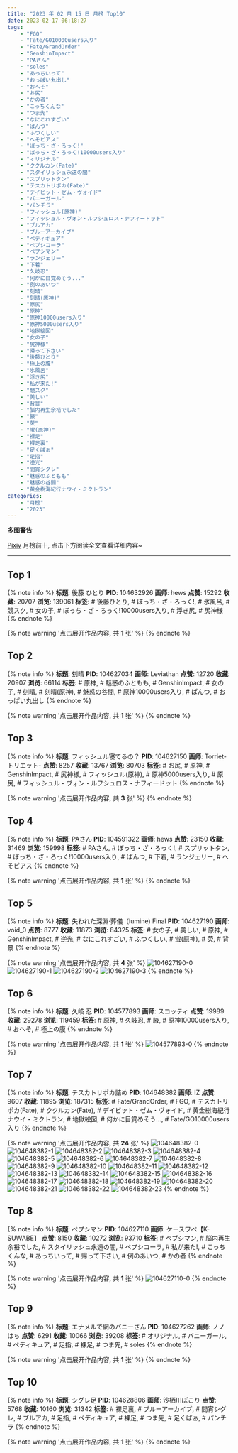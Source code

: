 ```yaml
---
title: "2023 年 02 月 15 日 月榜 Top10"
date: 2023-02-17 06:18:27
tags:
    - "FGO"
    - "Fate/GO10000users入り"
    - "Fate/GrandOrder"
    - "GenshinImpact"
    - "PAさん"
    - "soles"
    - "あっちいって"
    - "おっぱい丸出し"
    - "おへそ"
    - "お尻"
    - "かの者"
    - "こっちくんな"
    - "つま先"
    - "なにこれすごい"
    - "ぱんつ"
    - "ふつくしい"
    - "へそピアス"
    - "ぼっち・ざ・ろっく!"
    - "ぼっち・ざ・ろっく!10000users入り"
    - "オリジナル"
    - "ククルカン(Fate)"
    - "スタイリッシュ永遠の闇"
    - "スプリットタン"
    - "テスカトリポカ(Fate)"
    - "デイビット・ゼム・ヴォイド"
    - "バニーガール"
    - "パンチラ"
    - "フィッシュル(原神)"
    - "フィッシュル・ヴォン・ルフシュロス・ナフィードット"
    - "ブルアカ"
    - "ブルーアーカイブ"
    - "ペディキュア"
    - "ペプシコーラ"
    - "ペプシマン"
    - "ランジェリー"
    - "下着"
    - "久岐忍"
    - "何かに目覚めそう..."
    - "例のあいつ"
    - "刻晴"
    - "刻晴(原神)"
    - "原尻"
    - "原神"
    - "原神10000users入り"
    - "原神5000users入り"
    - "地獄絵図"
    - "女の子"
    - "尻神様"
    - "帰って下さい"
    - "後藤ひとり"
    - "極上の腹"
    - "氷風呂"
    - "浮き尻"
    - "私が来た!"
    - "競スク"
    - "美しい"
    - "背景"
    - "脳内再生余裕でした"
    - "腋"
    - "荧"
    - "蛍(原神)"
    - "裸足"
    - "裸足裏"
    - "足くぱぁ"
    - "足指"
    - "逆光"
    - "間宵シグレ"
    - "魅惑のふともも"
    - "魅惑の谷間"
    - "黄金樹海紀行ナウイ・ミクトラン"
categories:
    - "月榜"
    - "2023"
---
```


<i class="fa fa-triangle-exclamation"></i>**多图警告**<i class="fa fa-triangle-exclamation"></i>

[Pixiv](https://www.pixiv.net/) 月榜前十, 点击下方阅读全文查看详细内容~

<!-- more -->

---

## Top 1

{% note info %}
**标题**: 後藤 ひとり
**PID**: 104632926 **画师**: hews
**点赞**: 15292 **收藏**: 20707 **浏览**: 139061
**标签**: # 後藤ひとり, # ぼっち・ざ・ろっく!, # 氷風呂, # 競スク, # 女の子, # ぼっち・ざ・ろっく!10000users入り, # 浮き尻, # 尻神様
{% endnote %}

{% note warning '点击展开作品内容, 共 **1** 张' %}
{% endnote %}

## Top 2

{% note info %}
**标题**: 刻晴
**PID**: 104627034 **画师**: Leviathan
**点赞**: 12720 **收藏**: 20907 **浏览**: 66114
**标签**: # 原神, # 魅惑のふともも, # GenshinImpact, # 女の子, # 刻晴, # 刻晴(原神), # 魅惑の谷間, # 原神10000users入り, # ぱんつ, # おっぱい丸出し
{% endnote %}

{% note warning '点击展开作品内容, 共 **1** 张' %}
{% endnote %}

## Top 3

{% note info %}
**标题**: フィッシュル寝てるの？
**PID**: 104627150 **画师**: Torriet-トリエット-
**点赞**: 8257 **收藏**: 13767 **浏览**: 80703
**标签**: # お尻, # 原神, # GenshinImpact, # 尻神様, # フィッシュル(原神), # 原神5000users入り, # 原尻, # フィッシュル・ヴォン・ルフシュロス・ナフィードット
{% endnote %}

{% note warning '点击展开作品内容, 共 **3** 张' %}
{% endnote %}

## Top 4

{% note info %}
**标题**: PAさん
**PID**: 104591322 **画师**: hews
**点赞**: 23150 **收藏**: 31469 **浏览**: 159998
**标签**: # PAさん, # ぼっち・ざ・ろっく!, # スプリットタン, # ぼっち・ざ・ろっく!10000users入り, # ぱんつ, # 下着, # ランジェリー, # へそピアス
{% endnote %}

{% note warning '点击展开作品内容, 共 **1** 张' %}
{% endnote %}

## Top 5

{% note info %}
**标题**: 失われた深淵·葬儀（lumine) Final
**PID**: 104627190 **画师**: void_0
**点赞**: 8777 **收藏**: 11873 **浏览**: 84325
**标签**: # 女の子, # 美しい, # 原神, # GenshinImpact, # 逆光, # なにこれすごい, # ふつくしい, # 蛍(原神), # 荧, # 背景
{% endnote %}

{% note warning '点击展开作品内容, 共 **4** 张' %}
![104627190-0](https://i.pixiv.re/img-original/img/2023/01/19/00/01/16/104627190_p0.jpg)
![104627190-1](https://i.pixiv.re/img-original/img/2023/01/19/00/01/16/104627190_p1.jpg)
![104627190-2](https://i.pixiv.re/img-original/img/2023/01/19/00/01/16/104627190_p2.jpg)
![104627190-3](https://i.pixiv.re/img-original/img/2023/01/19/00/01/16/104627190_p3.jpg)
{% endnote %}

## Top 6

{% note info %}
**标题**: 久岐 忍
**PID**: 104577893 **画师**: スコッティ
**点赞**: 19989 **收藏**: 29278 **浏览**: 119459
**标签**: # 原神, # 久岐忍, # 腋, # 原神10000users入り, # おへそ, # 極上の腹
{% endnote %}

{% note warning '点击展开作品内容, 共 **1** 张' %}
![104577893-0](https://i.pixiv.re/img-original/img/2023/01/17/00/00/14/104577893_p0.jpg)
{% endnote %}

## Top 7

{% note info %}
**标题**: テスカトリポカ詰め
**PID**: 104648382 **画师**: IZ
**点赞**: 9607 **收藏**: 11895 **浏览**: 187315
**标签**: # Fate/GrandOrder, # FGO, # テスカトリポカ(Fate), # ククルカン(Fate), # デイビット・ゼム・ヴォイド, # 黄金樹海紀行ナウイ・ミクトラン, # 地獄絵図, # 何かに目覚めそう..., # Fate/GO10000users入り
{% endnote %}

{% note warning '点击展开作品内容, 共 **24** 张' %}
![104648382-0](https://i.pixiv.re/img-original/img/2023/01/19/22/26/53/104648382_p0.jpg)
![104648382-1](https://i.pixiv.re/img-original/img/2023/01/19/22/26/53/104648382_p1.jpg)
![104648382-2](https://i.pixiv.re/img-original/img/2023/01/19/22/26/53/104648382_p2.jpg)
![104648382-3](https://i.pixiv.re/img-original/img/2023/01/19/22/26/53/104648382_p3.jpg)
![104648382-4](https://i.pixiv.re/img-original/img/2023/01/19/22/26/53/104648382_p4.jpg)
![104648382-5](https://i.pixiv.re/img-original/img/2023/01/19/22/26/53/104648382_p5.jpg)
![104648382-6](https://i.pixiv.re/img-original/img/2023/01/19/22/26/53/104648382_p6.jpg)
![104648382-7](https://i.pixiv.re/img-original/img/2023/01/19/22/26/53/104648382_p7.jpg)
![104648382-8](https://i.pixiv.re/img-original/img/2023/01/19/22/26/53/104648382_p8.jpg)
![104648382-9](https://i.pixiv.re/img-original/img/2023/01/19/22/26/53/104648382_p9.jpg)
![104648382-10](https://i.pixiv.re/img-original/img/2023/01/19/22/26/53/104648382_p10.jpg)
![104648382-11](https://i.pixiv.re/img-original/img/2023/01/19/22/26/53/104648382_p11.jpg)
![104648382-12](https://i.pixiv.re/img-original/img/2023/01/19/22/26/53/104648382_p12.jpg)
![104648382-13](https://i.pixiv.re/img-original/img/2023/01/19/22/26/53/104648382_p13.jpg)
![104648382-14](https://i.pixiv.re/img-original/img/2023/01/19/22/26/53/104648382_p14.jpg)
![104648382-15](https://i.pixiv.re/img-original/img/2023/01/19/22/26/53/104648382_p15.jpg)
![104648382-16](https://i.pixiv.re/img-original/img/2023/01/19/22/26/53/104648382_p16.jpg)
![104648382-17](https://i.pixiv.re/img-original/img/2023/01/19/22/26/53/104648382_p17.jpg)
![104648382-18](https://i.pixiv.re/img-original/img/2023/01/19/22/26/53/104648382_p18.jpg)
![104648382-19](https://i.pixiv.re/img-original/img/2023/01/19/22/26/53/104648382_p19.jpg)
![104648382-20](https://i.pixiv.re/img-original/img/2023/01/19/22/26/53/104648382_p20.jpg)
![104648382-21](https://i.pixiv.re/img-original/img/2023/01/19/22/26/53/104648382_p21.jpg)
![104648382-22](https://i.pixiv.re/img-original/img/2023/01/19/22/26/53/104648382_p22.jpg)
![104648382-23](https://i.pixiv.re/img-original/img/2023/01/19/22/26/53/104648382_p23.jpg)
{% endnote %}

## Top 8

{% note info %}
**标题**: ペプシマン
**PID**: 104627110 **画师**: ケースワベ【K-SUWABE】
**点赞**: 8150 **收藏**: 10272 **浏览**: 93710
**标签**: # ペプシマン, # 脳内再生余裕でした, # スタイリッシュ永遠の闇, # ペプシコーラ, # 私が来た!, # こっちくんな, # あっちいって, # 帰って下さい, # 例のあいつ, # かの者
{% endnote %}

{% note warning '点击展开作品内容, 共 **1** 张' %}
![104627110-0](https://i.pixiv.re/img-original/img/2023/01/19/00/00/43/104627110_p0.jpg)
{% endnote %}

## Top 9

{% note info %}
**标题**: エナメルで網のバニーさん
**PID**: 104627262 **画师**: ノノはち
**点赞**: 6291 **收藏**: 10066 **浏览**: 39208
**标签**: # オリジナル, # バニーガール, # ペディキュア, # 足指, # 裸足, # つま先, # soles
{% endnote %}

{% note warning '点击展开作品内容, 共 **1** 张' %}
{% endnote %}

## Top 10

{% note info %}
**标题**: シグレ足
**PID**: 104628806 **画师**: 沙栖川ぽこり
**点赞**: 5768 **收藏**: 10160 **浏览**: 31342
**标签**: # 裸足裏, # ブルーアーカイブ, # 間宵シグレ, # ブルアカ, # 足指, # ペディキュア, # 裸足, # つま先, # 足くぱぁ, # パンチラ
{% endnote %}

{% note warning '点击展开作品内容, 共 **1** 张' %}
{% endnote %}
